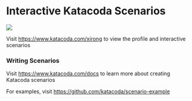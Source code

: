 # Interactive Katacoda Scenarios

[![](http://shields.katacoda.com/katacoda/xirong/count.svg)](https://www.katacoda.com/xirong "Get your profile on Katacoda.com")

Visit https://www.katacoda.com/xirong to view the profile and interactive scenarios

### Writing Scenarios
Visit https://www.katacoda.com/docs to learn more about creating Katacoda scenarios

For examples, visit https://github.com/katacoda/scenario-example

